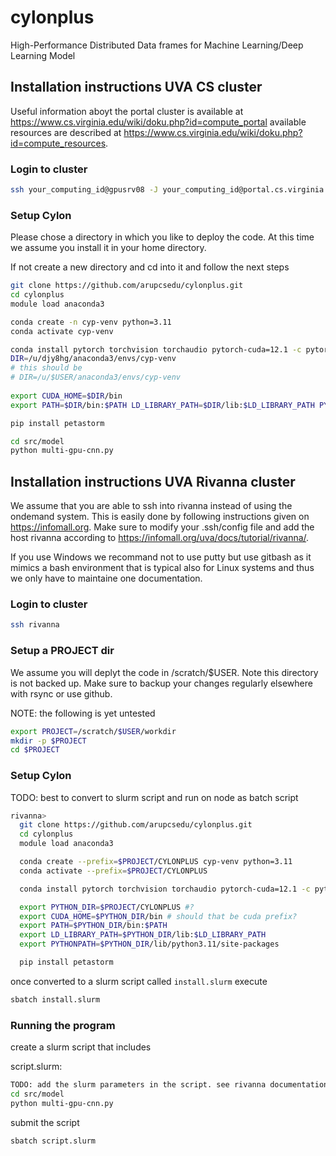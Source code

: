 # cylonplus
High-Performance Distributed Data frames for Machine Learning/Deep Learning Model


## Installation instructions UVA CS cluster

Useful information aboyt the portal cluster is available at <https://www.cs.virginia.edu/wiki/doku.php?id=compute_portal> available resources are described at 
<https://www.cs.virginia.edu/wiki/doku.php?id=compute_resources>.

### Login to cluster

```bash
ssh your_computing_id@gpusrv08 -J your_computing_id@portal.cs.virginia.edu
```

### Setup Cylon

Please chose a directory in which you like to deploy the code. 
At this time we assume you install it in your home directory.

If not create a new directory and cd into it and follow the next steps

```bash
git clone https://github.com/arupcsedu/cylonplus.git
cd cylonplus
module load anaconda3

conda create -n cyp-venv python=3.11
conda activate cyp-venv

conda install pytorch torchvision torchaudio pytorch-cuda=12.1 -c pytorch -c nvidia
DIR=/u/djy8hg/anaconda3/envs/cyp-venv
# this should be 
# DIR=/u/$USER/anaconda3/envs/cyp-venv
 
export CUDA_HOME=$DIR/bin
export PATH=$DIR/bin:$PATH LD_LIBRARY_PATH=$DIR/lib:$LD_LIBRARY_PATH PYTHONPATH=$DIR/lib/python3.11/site-packages 

pip install petastorm

cd src/model
python multi-gpu-cnn.py

```

## Installation instructions UVA Rivanna cluster

We assume that you are able to ssh into rivanna instead of using the ondemand system. This is easily done by following instructions given on <https://infomall.org>. Make sure to modify your .ssh/config file and add the host rivanna according to <https://infomall.org/uva/docs/tutorial/rivanna/>.

If you use Windows we recommand not to use putty but use gitbash as it mimics a bash environment that is typical also for Linux systems and thus we only have to maintaine one documentation.

### Login to cluster

```bash
ssh rivanna
```

### Setup a PROJECT dir

We assume you will deplyt the code in /scratch/$USER. Note this directory is not backed up. Make sure to backup your changes regularly elsewhere with rsync or use github.

NOTE: the following is yet untested

```bash
export PROJECT=/scratch/$USER/workdir
mkdir -p $PROJECT
cd $PROJECT
```

### Setup Cylon

TODO: best to convert to slurm script and run on node as batch script

```bash
rivanna>
  git clone https://github.com/arupcsedu/cylonplus.git
  cd cylonplus
  module load anaconda3

  conda create --prefix=$PROJECT/CYLONPLUS cyp-venv python=3.11
  conda activate --prefix=$PROJECT/CYLONPLUS

  conda install pytorch torchvision torchaudio pytorch-cuda=12.1 -c pytorch -c nvidia

  export PYTHON_DIR=$PROJECT/CYLONPLUS #?
  export CUDA_HOME=$PYTHON_DIR/bin # should that be cuda prefix?
  export PATH=$PYTHON_DIR/bin:$PATH
  export LD_LIBRARY_PATH=$PYTHON_DIR/lib:$LD_LIBRARY_PATH
  export PYTHONPATH=$PYTHON_DIR/lib/python3.11/site-packages 

  pip install petastorm
```

once converted to a slurm script called `install.slurm` execute

```bash
sbatch install.slurm
```

### Running the program

create a slurm script that includes 

script.slurm:

```bash
TODO: add the slurm parameters in the script. see rivanna documentation
cd src/model
python multi-gpu-cnn.py
```

submit the script

```bash
sbatch script.slurm
```
